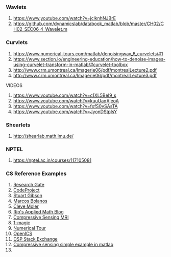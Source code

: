 
### Wavlets
1. https://www.youtube.com/watch?v=jclknhNJBrE
2. https://github.com/dynamicslab/databook_matlab/blob/master/CH02/CH02_SEC06_4_Wavelet.m

### Curvlets
1. https://www.numerical-tours.com/matlab/denoisingwav_6_curvelets/#1
2. https://www.section.io/engineering-education/how-to-denoise-images-using-curvelet-transform-in-matlab/#curvelet-toolbox
3. http://www.crm.umontreal.ca/Imagerie06/pdf/montrealLecture2.pdf
4. http://www.crm.umontreal.ca/Imagerie06/pdf/montrealLecture3.pdf

VIDEOS
1. https://www.youtube.com/watch?v=c1XL5BeI9_s
2. https://www.youtube.com/watch?v=kuuUaqAjeoA
3. https://www.youtube.com/watch?v=fxfS0vSAsTA
4. https://www.youtube.com/watch?v=JyonDStpIsY

### Shearlets
1. http://shearlab.math.lmu.de/

### NPTEL
1. https://nptel.ac.in/courses/117105081

### CS Reference Examples
1. [Research Gate](https://www.researchgate.net/publication/271290796_Matlab_code_for_compressed_sensing_reconstruction_with_any_filters?channel=doi&linkId=54c4a7850cf256ed5a954a07&showFulltext=true)
2. [CodeProject](https://www.codeproject.com/Articles/852910/Compressed-Sensing-Intro-Tutorial-w-Matlab)
3. [Stuart Gibson](https://in.mathworks.com/matlabcentral/fileexchange/41792-simple-compressed-sensing-example)
4. [Marcos Bolanos](https://in.mathworks.com/matlabcentral/fileexchange/33813-compressive-sensing-simple-example)
5. [Cleve Moler](https://in.mathworks.com/company/newsletters/articles/magic-reconstruction-compressed-sensing.html)
6. [Rip's Applied Math Blog](https://rip94550.wordpress.com/2011/03/28/compressed-sensing-the-l1-norm-finds-sparse-solutions/)
7. [Compressive Sensing MRI](https://ranger.uta.edu/~huang/R_CSMRI.htm)
8. [1-magic](https://archive.siam.org/pdf/news/1035.pdf)
9. [Numerical Tour](https://www.numerical-tours.com/matlab/sparsity_2_cs_images/)
10. [OpenICS](https://www.softwareimpacts.com/article/S2665-9638(21)00028-2/pdf)
11. [DSP Stack Exchange](https://dsp.stackexchange.com/questions/10267/compressive-sensing-through-matlab-codes)
12. [Compressive sensing simple example in matlab](http://freesourcecode.net/matlabprojects/60479/compressive-sensing-simple-example-in-matlab#.YrCI22DRSF4)
13. 


